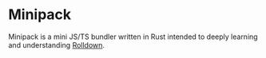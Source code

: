 # Minipack

Minipack is a mini JS/TS bundler written in Rust intended to deeply learning and understanding [Rolldown](https://github.com/rolldown/rolldown).
